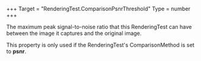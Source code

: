 +++
Target = "RenderingTest.ComparisonPsnrThreshold"
Type = number
+++

The maximum peak signal-to-noise ratio that this RenderingTest can have between the image it captures and the original image.This property is only used if the RenderingTest's ComparisonMethod is set to **psnr**.